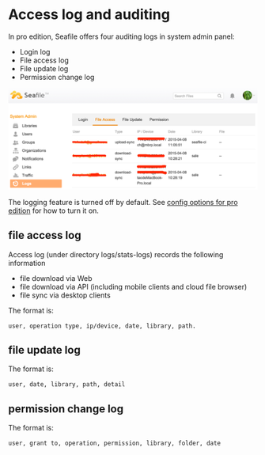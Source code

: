 # Access log and auditing

In pro edition, Seafile offers four auditing logs in system admin panel:

* Login log
* File access log
* File update log
* Permission change log

![Seafile Auditing Log](../images/admin-audit-log.png)

The logging feature is turned off by default. See [config options for pro edition](../deploy_pro/configurable_options.md) for how to turn it on.

## file access log

Access log (under directory logs/stats-logs) records the following information

* file download via Web
* file download via API (including mobile clients and cloud file browser)
* file sync via desktop clients

The format is:

    user, operation type, ip/device, date, library, path. 

## file update log

The format is:

    user, date, library, path, detail

## permission change log

The format is:

    user, grant to, operation, permission, library, folder, date
